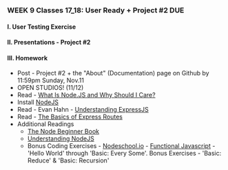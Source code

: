 ### WEEK 9 Classes 17_18: User Ready + Project #2 DUE

#### I. User Testing Exercise

#### II. Presentations - Project #2

#### III. Homework
* Post - Project #2 + the "About" (Documentation) page on Github by 11:59pm Sunday, Nov.11
* OPEN STUDIOS! (11/12)
* Read - [What Is Node.JS and Why Should I Care?](http://www.makeuseof.com/tag/what-is-node-js-and-why-should-i-care-web-development/)
* Install [NodeJS](http://nodejs.org/)
* Read - Evan Hahn - [Understanding ExpressJS](http://evanhahn.com/understanding-express/)
* Read - [The Basics of Express Routes](http://flippinawesome.org/2014/04/07/the-basics-of-express-routes/)
* Additional Readings
	* [The Node Beginner Book](http://www.nodebeginner.org/)
	* [Understanding NodeJS](http://debuggable.com/posts/understanding-node-js:4bd98440-45e4-4a9a-8ef7-0f7ecbdd56cb)
	* Bonus Coding Exercises - [Nodeschool.io](http://nodeschool.io/) - [Functional Javascript](https://github.com/timoxley/functional-javascript-workshop) - 'Hello World' through 'Basic: Every Some'. Bonus Exercises - 'Basic: Reduce' & 'Basic: Recursion'